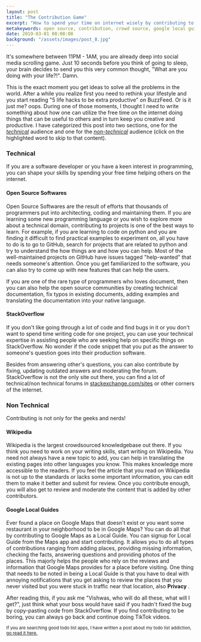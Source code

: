 ```yaml
---
layout: post
title: "The Contribution Game"
excerpt: "How to spend your time on internet wisely by contributing to open source, wikipedia etc. "
metakeywords: open source, contribution, crowd source, google local guide, wikipedia, vishwasnavadak
date: 2019-03-01 08:08:08
background: "/assets/images/post_8.jpg"
---
```


It's somewhere between 11PM - 1AM, you are already deep into social media scrolling game. Just 10 seconds before you think of going to sleep, your brain decides to send you this very common thought, "What are you doing with your life?!". Damn.

This is the exact moment you get ideas to solve all the problems in the world. After a while you realize first you need to rethink your lifestyle and you start reading "5 life hacks to be extra productive" on BuzzFeed. Or is it just me? oops. During one of those moments, I thought I need to write something about how one can utilize the free time on the internet doing things that can be useful to others and in turn keep you creative and productive. I have categorized this post into two sections, one for the _[technical](#technical)_ audience and one for the _[non-technical](#nontechnical)_ audience (click on the highlighted word to skip to that content).

### <a name="technical" /> Technical

If you are a software developer or you have a keen interest in programming, you can shape your skills by spending your free time helping others on the internet.

#### Open Source Softwares

Open Source Softwares are the result of efforts that thousands of programmers put into architecting, coding and maintaining them. If you are learning some new programming language or you wish to explore more about a technical domain, contributing to projects is one of the best ways to learn. For example, if you are learning to code on python and you are finding it difficult to find practical examples to experiment on, all you have to do is to go to GitHub, search for projects that are related to python and try to understand the how things are and how you can help. Most of the well-maintained projects on GitHub have issues tagged "help-wanted" that needs someone's attention. Once you get familiarized to the software, you can also try to come up with new features that can help the users.

If you are one of the rare type of programmers who loves document, then you can also help the open source communities by creating technical documentation, fix typos in existing documents, adding examples and translating the documentation into your native language.

#### StackOverflow

If you don't like going through a lot of code and find bugs in it or you don't want to spend time writing code for one project, you can use your technical expertise in assisting people who are seeking help on specific things on StackOverflow. No wonder if the code snippet that you put as the answer to someone's question goes into their production software.

Besides from answering other's questions, you can also contribute by fixing, updating outdated answers and moderating the forum. StackOverflow is not the only site out there, you can find a lot of technical/non technical forums in <a href="https://stackexchange.com/sites" target="_blank" rel="noopener noreferrer">stackexchange.com/sites</a> or other corners of the internet.

### <a name="nontechnical" /> Non Technical

Contributing is not only for the geeks and nerds!

#### Wikipedia

Wikipedia is the largest crowdsourced knowledgebase out there. If you think you need to work on your writing skills, start writing on Wikipedia. You need not always have a new topic to add, you can help in translating the existing pages into other languages you know. This makes knowledge more accessible to the readers. If you feel the article that you read on Wikipedia is not up to the standards or lacks some important information, you can edit them to make it better and submit for review. Once you contribute enough, you will also get to review and moderate the content that is added by other contributors.

#### Google Local Guides

Ever found a place on Google Maps that doesn't exist or you want some restaurant in your neighborhood to be in Google Maps? You can do all that by contributing to Google Maps as a Local Guide. You can signup for Local Guide from the Maps app and start contributing. It allows you to do all types of contributions ranging from adding places, providing missing information, checking the facts, answering questions and providing photos of the places. This majorly helps the people who rely on the reviews and information that Google Maps provides for a place before visiting.
One thing that needs to be noted in being a Local Guide is that you have to deal with annoying notifications that you get asking to review the places that you never visited but you were stuck in traffic near that location, also <strong>Privacy <i class="fa fa-exclamation-triangle" aria-hidden="true"></i></strong>.

After reading this, if you ask me "Vishwas, who will do all these, what will I get?", just think what your boss would have said if you hadn't fixed the bug by copy-pasting code from StackOverflow. If you find contributing to be boring, you can always go back and continue doing TikTok videos.

<small> If you are searching good todo list apps, I have written a post about my todo list addiction, <a href="/blog/2018/11/05/the-todolist-addiction.html">go read it here. </a></small>
